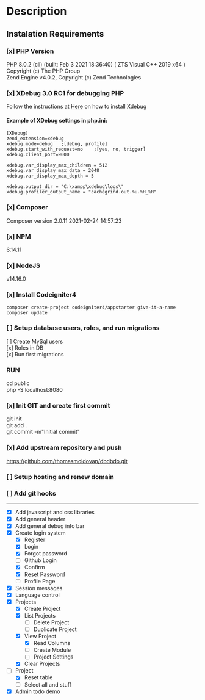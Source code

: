 # Description

## Instalation Requirements

### [x] PHP Version

PHP 8.0.2 (cli) (built: Feb  3 2021 18:36:40) ( ZTS Visual C++ 2019 x64 )  
Copyright (c) The PHP Group  
Zend Engine v4.0.2, Copyright (c) Zend Technologies  

### [x] XDebug 3.0 RC1 for debugging PHP
Follow the instructions at [Here](https://odan.github.io/2020/12/03/xampp-xdebug-setup-php8.html) on how to install Xdebug

#### Example of XDebug settings in php.ini:
```
[XDebug]
zend_extension=xdebug
xdebug.mode=debug   ;[debug, profile]
xdebug.start_with_request=no    ;[yes, no, trigger]
xdebug.client_port=9000

xdebug.var_display_max_children	= 512
xdebug.var_display_max_data = 2048
xdebug.var_display_max_depth = 5

xdebug.output_dir = "C:\xampp\xdebug\logs\"
xdebug.profiler_output_name = "cachegrind.out.%u.%H_%R"
```

### [x] Composer

Composer version 2.0.11 2021-02-24 14:57:23
### [x] NPM
6.14.11

### [x] NodeJS
v14.16.0

### [x] Install Codeigniter4
`composer create-project codeigniter4/appstarter give-it-a-name`  
`composer update`

### [ ] Setup database users, roles, and run migrations
[ ] Create MySql users  
[x] Roles in DB  
[x] Run first migrations  

### RUN
cd public  
php -S localhost:8080

### [x] Init GIT and create first commit
git init  
git add .  
git commit -m"Initial commit"

### [x] Add upstream repository and push
https://github.com/thomasmoldovan/dbdbdo.git

### [ ] Setup hosting and renew domain
### [ ] Add git hooks
---
* [x] Add javascript and css libraries
* [x] Add general header
* [x] Add general debug info bar
* [x] Create login system
    * [x] Register
    * [x] Login
    * [x] Forgot password
    * [ ] Github Login
    * [x] Confirm
    * [x] Reset Password
    * [ ] Profile Page
* [x] Session messages
* [x] Language control
* [x] Projects
    * [x] Create Project
    * [x] List Projects
        * [ ] Delete Project
        * [ ] Duplicate Project
    * [x] View Project
        * [x] Read Columns
        * [ ] Create Module
        * [ ] Project Settings
    * [x] Clear Projects
* [ ] Project
    * [x] Reset table
    * [ ] Select all and stuff
* [x] Admin todo demo